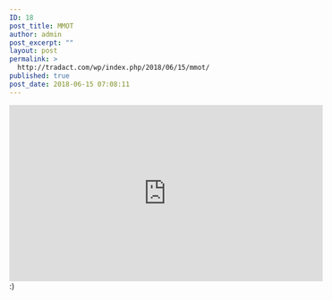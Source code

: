 ```yaml
---
ID: 18
post_title: MMOT
author: admin
post_excerpt: ""
layout: post
permalink: >
  http://tradact.com/wp/index.php/2018/06/15/mmot/
published: true
post_date: 2018-06-15 07:08:11
---
```

<iframe width="560" height="315" src="https://www.youtube.com/embed/JUBJgdKW9z4?start=177" frameborder="0" allow="autoplay; encrypted-media" allowfullscreen></iframe>
:)